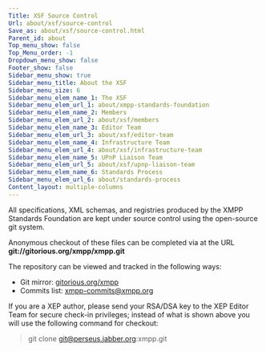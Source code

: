 ```yaml
---
Title: XSF Source Control
Url: about/xsf/source-control
Save_as: about/xsf/source-control.html
Parent_id: about
Top_menu_show: false
Top_Menu_order: -1
Dropdown_menu_show: false
Footer_show: false
Sidebar_menu_show: true
Sidebar_menu_title: About the XSF
Sidebar_menu_size: 6
Sidebar_menu_elem_name_1: The XSF
Sidebar_menu_elem_url_1: about/xmpp-standards-foundation
Sidebar_menu_elem_name_2: Members
Sidebar_menu_elem_url_2: about/xsf/members
Sidebar_menu_elem_name_3: Editor Team
Sidebar_menu_elem_url_3: about/xsf/editor-team
Sidebar_menu_elem_name_4: Infrastructure Team
Sidebar_menu_elem_url_4: about/xsf/infrastructure-team
Sidebar_menu_elem_name_5: UPnP Liaison Team
Sidebar_menu_elem_url_5: about/xsf/upnp-liaison-team
Sidebar_menu_elem_name_6: Standards Process
Sidebar_menu_elem_url_6: about/standards-process
Content_layout: multiple-columns
---
```


All specifications, XML schemas, and registries produced by the XMPP Standards Foundation are kept under source control using the open-source git system. 

Anonymous checkout of these files can be completed via at the URL __git://gitorious.org/xmpp/xmpp.git__

The repository can be viewed and tracked in the following ways:

- Git mirror: [gitorious.org/xmpp](http://gitorious.org/xmpp)
- Commits list: [xmpp-commits@xmpp.org](http://mail.jabber.org/mailman/listinfo/xmpp-commits)

If you are a XEP author, please send your RSA/DSA key to the XEP Editor Team for secure check-in privileges; instead of what is shown above you will use the following command for checkout:

> git clone git@perseus.jabber.org:xmpp.git